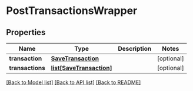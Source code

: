 # PostTransactionsWrapper

## Properties
Name | Type | Description | Notes
------------ | ------------- | ------------- | -------------
**transaction** | [**SaveTransaction**](SaveTransaction.md) |  | [optional] 
**transactions** | [**list[SaveTransaction]**](SaveTransaction.md) |  | [optional] 

[[Back to Model list]](../README.md#documentation-for-models) [[Back to API list]](../README.md#documentation-for-api-endpoints) [[Back to README]](../README.md)

